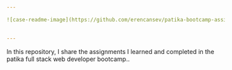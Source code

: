 ```yaml
---

![case-readme-image](https://github.com/erencansev/patika-bootcamp-assignments/assets/109366452/9fe0fd37-cc6b-4eec-bc06-9533a8867217)


---
```


In this repository, I share the assignments I learned and completed in the patika full stack web developer bootcamp..
